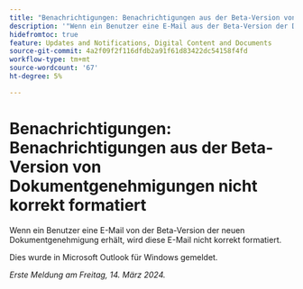 ```yaml
---
title: "Benachrichtigungen: Benachrichtigungen aus der Beta-Version von Dokumentgenehmigungen nicht korrekt formatiert"
description: '"Wenn ein Benutzer eine E-Mail aus der Beta-Version der Dokumentgenehmigung erhält, wird diese E-Mail nicht korrekt formatiert. „'
hidefromtoc: true
feature: Updates and Notifications, Digital Content and Documents
source-git-commit: 4a2f09f2f116dfdb2a91f61d83422dc54158f4fd
workflow-type: tm+mt
source-wordcount: '67'
ht-degree: 5%

---
```



# Benachrichtigungen: Benachrichtigungen aus der Beta-Version von Dokumentgenehmigungen nicht korrekt formatiert

Wenn ein Benutzer eine E-Mail von der Beta-Version der neuen Dokumentgenehmigung erhält, wird diese E-Mail nicht korrekt formatiert.

Dies wurde in Microsoft Outlook für Windows gemeldet.

_Erste Meldung am Freitag, 14. März 2024._
